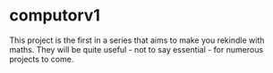 # computorv1
This project is the first in a series that aims to make you rekindle with maths. They will be quite useful - not to say essential - for numerous projects to come.
